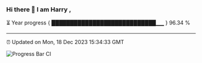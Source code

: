 ### Hi there 👋 I am Harry , 

⏳ Year progress { ████████████████████████████▁▁ } 96.34 %

---

⏰ Updated on Mon, 18 Dec 2023 15:34:33 GMT

![Progress Bar CI](https://github.com/duykhang68/duykhang68/workflows/Progress%20Bar%20CI/badge.svg)
